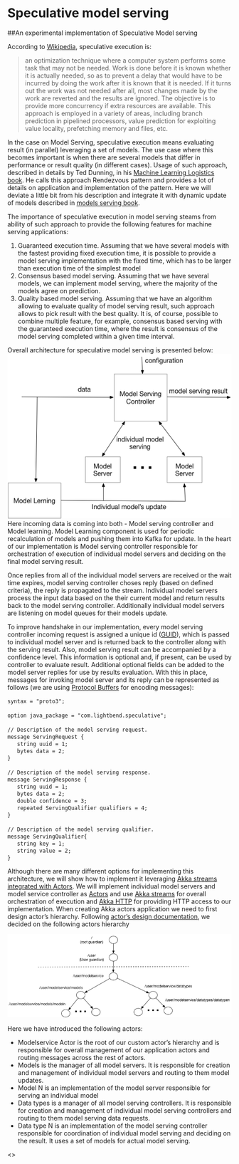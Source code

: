 # Speculative model serving

##An experimental implementation of Speculative Model serving

According to [Wikipedia](https://en.wikipedia.org/wiki/Speculative_execution), speculative execution is:

>an optimization technique where a computer system performs some task that may not be needed. Work is done before it is known whether it is actually needed, so as to prevent a delay that would have to be incurred by doing the work after it is known that it is needed. If it turns out the work was not needed after all, most changes made by the work are reverted and the results are ignored.
>The objective is to provide more concurrency if extra resources are available. This approach is employed in a variety of areas, including branch prediction in pipelined processors, value prediction for exploiting value locality, prefetching memory and files, etc.

In the case on Model Serving, speculative execution means evaluating result (in parallel) leveraging a set of models. The use case where this becomes important is when there are several models that differ in performance or result quality (in different cases). Usage of such approach, described in details by Ted Dunning, in his [Machine Learning Logistics book](https://mapr.com/ebook/machine-learning-logistics/). 
He calls this approach Rendezvous pattern and provides a lot of details on application and implementation of the pattern. Here we will deviate a little bit from his description and integrate it with dynamic update of models described in [models serving book](https://info.lightbend.com/ebook-serving-machine-learning-models-register.html?utm_source=oreilly&utm_medium=link&utm_campaign=COLL-2017-Operationalizing-Machine-Learning&utm_term=none&utm_content=none).

The importance of speculative execution in model serving steams from ability of such approach to provide the following features for machine serving applications:
1. Guaranteed execution time. Assuming that we have several models with the fastest providing fixed execution time, it is possible to provide a model serving implementation with the fixed time, which has to be larger than execution time of the simplest model
2. Consensus based model serving. Assuming that we have several models, we can implement model serving, where the majority of the models agree on prediction.
3. Quality based model serving. Assuming that we have an algorithm allowing to evaluate quality of model serving result, such approach allows to pick result with the best quality.
It is, of course, possible to combine multiple feature, for example, consensus based serving with the guaranteed execution time, where the result is consensus of the model serving completed within a given time interval.

Overall architecture for speculative model serving is presented below:
![Overall architecture of speculative model serving](images/Speculative%20model%20serving.png)
Here incoming data is coming into both - Model serving controller and Model learning. Model Learning component is used for periodic recalculation of models and pushing them into Kafka for update. In the heart of our implementation is Model serving controller responsible for orchestration of execution of individual model servers and deciding on the final model serving result. 

Once replies from all of the individual model servers are received or the wait time expires, model serving controller choses reply (based on defined criteria), the reply is propagated to the stream. Individual model servers process the input data based on the their current model and return results back to the model serving controller. Additionally individual model servers are listening on model queues for their models update. 

To improve handshake in our implementation, every model serving controller incoming request is assigned a unique id ([GUID](https://en.wikipedia.org/wiki/Universally_unique_identifier)), which is passed to individual model server and is returned back to the controller along with the serving result. Also, model serving result can be accompanied by a confidence level. This information is optional and, if present, can be used by controller to evaluate result. Additional optional fields can be added to the model server replies for use by results evaluation.
With this in place, messages for invoking model server and its reply can be represented as follows (we are using [Protocol Buffers](https://developers.google.com/protocol-buffers/) for encoding messages):

````
syntax = "proto3";

option java_package = "com.lightbend.speculative";

// Description of the model serving request.
message ServingRequest {
   string uuid = 1;
   bytes data = 2;
}

// Description of the model serving response.
message ServingResponse {
   string uuid = 1;
   bytes data = 2;
   double confidence = 3;
   repeated ServingQualifier qualifiers = 4;
}

// Description of the model serving qualifier.
message ServingQualifier{
   string key = 1;
   string value = 2;
}
````
Although there are many different options for implementing this architecture, we will show how to implement it leveraging [Akka streams](https://doc.akka.io/docs/akka/2.5/stream/index.html) 
[integrated with Actors](https://doc.akka.io/docs/akka/2.5/stream/stream-integrations.html). We will implement individual model servers and model service controller as [Actors](https://doc.akka.io/docs/akka/2.5/actors.html) 
and use [Akka streams](https://doc.akka.io/docs/akka/2.5/stream/index.html) for overall orchestration of execution and [Akka HTTP](https://doc.akka.io/docs/akka-http/current/index.html) for providing HTTP access to our implementation.
When creating Akka actors application we need to first design actor’s hierarchy. Following [actor’s design documentation](https://doc.akka.io/docs/akka-http/current/index.html), we decided on the following actors hierarchy

![Actor hierarchy for speculative model serving](images/SpeculativeModelServingActors.png)

Here we have introduced the following actors:
* Modelservice Actor is the root of our custom actor’s hierarchy and is responsible for overall management of our application actors and routing messages across the rest of actors. 
* Models is the manager of all model servers. It is responsible for creation and management of individual model servers and routing to them model updates. 
* Model N is an implementation of the model server responsible for serving an individual model
* Data types is a manager of all model serving controllers. It is responsible for creation and management of individual model serving controllers and routing to them model serving data requests.
* Data type N is an implementation of the model serving controller responsible for coordination of individual model serving and deciding on the result. It uses a set of models for actual model serving.

<<More to come>>